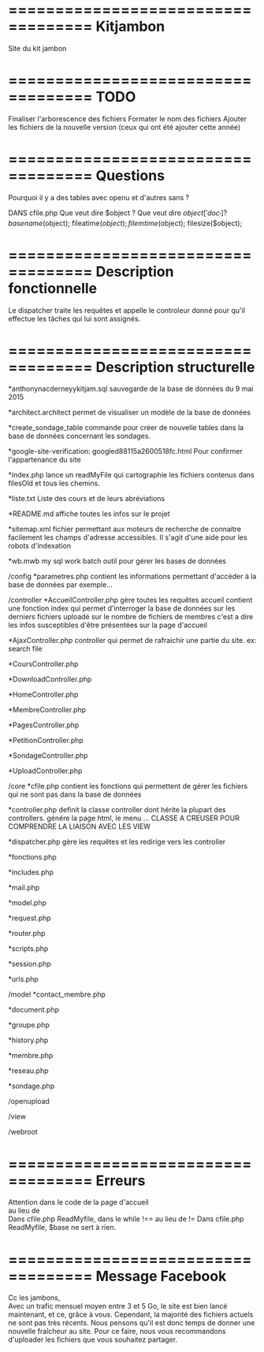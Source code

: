 ===================================
	Kitjambon
===================================

Site du kit jambon

===================================
	TODO
===================================

Finaliser l'arborescence des fichiers
Formater le nom des fichiers
Ajouter les fichiers de la nouvelle version (ceux qui ont été ajouter cette année)

===================================
	Questions
===================================


Pourquoi il y a des tables avec openu et d'autres sans ?

DANS cfile.php
Que veut dire $object ?
Que veut dire $object['doc_'] ?
basename($object);
fileatime($object);
filemtime($object);
filesize($object); 

===================================
    Description fonctionnelle
===================================

Le dispatcher traite les requêtes et appelle le controleur donné pour qu'il effectue les tâches qui lui sont assignés.

===================================
     Description structurelle
===================================

*anthonynacderneyykitjam.sql
	sauvegarde de la base de données du 9 mai 2015
	
*architect.architect
	permet de visualiser un modèle de la base de données

*create_sondage_table
	commande pour créer de nouvelle tables dans la base de données concernant les sondages.

*google-site-verification: googled88115a2600518fc.html
	Pour confirmer l'appartenance du site
	
*index.php
	lance un readMyFile qui cartographie les fichiers contenus dans filesOld et tous les chemins.
	
*liste.txt
	Liste des cours et de leurs abréviations
	
*README.md
	affiche toutes les infos sur le projet
	
*sitemap.xml
	fichier permettant aux moteurs de recherche de connaitre facilement les champs d'adresse accessibles. Il s'agit d'une aide pour les robots d'indexation
	
*wb.mwb
	my sql work batch outil pour gérer les bases de données
	
/config
*parametres.php
	contient les informations permettant d'accéder à la base de données par exemple...
	
/controller
*AccueilController.php
	gère toutes les requêtes accueil
	contient une fonction index qui permet d'interroger la base de données sur les derniers fichiers uploadé sur le nombre de fichiers de membres c'est a dire les infos susceptibles d'être présentées sur la page d'accueil
	
*AjaxController.php
	controller qui permet de rafraichir une partie du site.
	ex: search file

*CoursController.php
	
	
*DownloadController.php

*HomeController.php

*MembreController.php

*PagesController.php

*PetitionController.php

*SondageController.php

*UploadController.php


/core
*cfile.php
	contient les fonctions qui permettent de gérer les fichiers qui ne sont pas dans la base de données

*controller.php
	definit la classe controller dont hérite la plupart des controllers. génére la page html, le menu ...
CLASSE A CREUSER POUR COMPRENDRE LA LIAISON AVEC LES VIEW

*dispatcher.php
	gère les requêtes et les redirige vers les controller
	
*fonctions.php

*includes.php

*mail.php

*model.php

*request.php

*router.php

*scripts.php

*session.php

*urls.php


/model
*contact_membre.php

*document.php

*groupe.php

*history.php

*membre.php

*reseau.php

*sondage.php


/openupload


/view

	
/webroot


===================================
	Erreurs
===================================

Attention dans le code de la page d'accueil </br> au lieu de <br/>
Dans cfile.php ReadMyfile, dans le while !== au lieu de !=
Dans cfile.php ReadMyfile, $base ne sert à rien.

===================================
	Message Facebook
===================================
Cc les jambons,  
Avec un trafic mensuel moyen entre 3 et 5 Go, le site est bien lancé maintenant, et ce, grâce à vous. 
Cependant, la majorité des fichiers actuels ne sont pas très récents. Nous pensons qu'il est donc temps de donner une nouvelle fraîcheur au site.
Pour ce faire, nous vous recommandons d'uploader les fichiers que vous souhaitez partager. 
